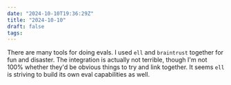 ```yaml
---
date: "2024-10-10T19:36:29Z"
title: "2024-10-10"
draft: false
tags:
---
```


There are many tools for doing evals.
I used `ell` and `braintrust` together for fun and disaster.
The integration is actually not terrible, though I'm not 100% whether they'd be obvious things to try and link together.
It seems `ell` is striving to build its own eval capabilities as well.
